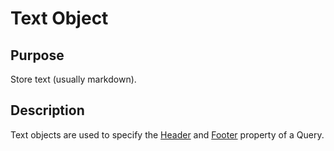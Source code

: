 # Text Object

## Purpose

Store text (usually markdown).

## Description

Text objects are used to specify the [Header]() and
[Footer]() property of a Query.


